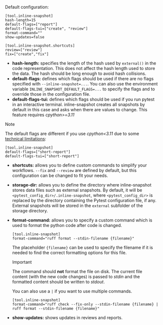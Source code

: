 Default configuration:

```
[tool.inline-snapshot]
hash-length=15
default-flags=["report"]
default-flags-tui=["create", "review"]
format-command=""
show-updates=false

[tool.inline-snapshot.shortcuts]
review=["review"]
fix=["create","fix"]

```

- **hash-length:** specifies the length of the hash used by `external()` in the code representation. This does not affect the hash length used to store the data. The hash should be long enough to avoid hash collisions.
- **default-flags:** defines which flags should be used if there are no flags specified with `--inline-snapshot=...`. You can also use the environment variable `INLINE_SNAPSHOT_DEFAULT_FLAGS=...` to specify the flags and to override those in the configuration file.
- **default-flags-tui:** defines which flags should be used if you run pytest in an interactive terminal. inline-snapshot creates all snapshots by default in this case and asks when there are values to change. This feature requires *cpython>=3.11*

Note

The default flags are different if you use *cpython\<3.11* due to some [technical limitations](../limitations/#pytest-assert-rewriting-is-disabled):

```
[tool.inline-snapshot]
default-flags=["short-report"]
default-flags-tui=["short-report"]

```

- **shortcuts:** allows you to define custom commands to simplify your workflows. `--fix` and `--review` are defined by default, but this configuration can be changed to fit your needs.

- **storage-dir:** allows you to define the directory where inline-snapshot stores data files such as external snapshots. By default, it will be `<pytest_config_dir>/.inline-snapshot`, where `<pytest_config_dir>` is replaced by the directory containing the Pytest configuration file, if any. External snapshots will be stored in the `external` subfolder of the storage directory.

- **format-command:** allows you to specify a custom command which is used to format the python code after code is changed.

  ```
  [tool.inline-snapshot]
  format-command="ruff format --stdin-filename {filename}"

  ```

  The placeholder `{filename}` can be used to specify the filename if it is needed to find the correct formatting options for this file.

  Important

  The command should **not** format the file on disk. The current file content (with the new code changes) is passed to *stdin* and the formatted content should be written to *stdout*.

  You can also use a `|` if you want to use multiple commands.

  ```
  [tool.inline-snapshot]
  format-command="ruff check --fix-only --stdin-filename {filename} | ruff format --stdin-filename {filename}"

  ```

- **show-updates:** shows updates in reviews and reports.
